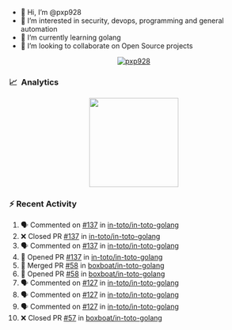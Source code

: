 - 👋  Hi, I’m @pxp928
- 👀  I’m interested in security, devops, programming and general automation
- 🌱  I’m currently learning golang
- 💞️  I’m looking to collaborate on Open Source projects

<p align="center">
  <a href="https://linkedin.com/in/pxp928" target="blank">
    <img src="https://img.shields.io/badge/linkedin-%230077B5.svg?&style=for-the-badge&logo=linkedin&logoColor=white" alt="pxp928" />
  </a>
</p>

### 📈 &nbsp;Analytics

<p align="center">
  <a href="https://github.com/pxp928">
    <img height="180em" src="https://github-readme-stats-eight-theta.vercel.app/api?username=pxp928&show_icons=true&theme=radical&include_all_commits=true&count_private=true&line_height=26"/>
    <!---
    <img height="180em" src="https://github-readme-stats-eight-theta.vercel.app/api/top-langs/?username=pxp928&layout=compact&theme=radical&line_height=26"/>
    --->
  </a>
</p>

### :zap: Recent Activity

<!--START_SECTION:activity-->
1. 🗣 Commented on [#137](https://github.com/in-toto/in-toto-golang/issues/137) in [in-toto/in-toto-golang](https://github.com/in-toto/in-toto-golang)
2. ❌ Closed PR [#137](https://github.com/in-toto/in-toto-golang/pull/137) in [in-toto/in-toto-golang](https://github.com/in-toto/in-toto-golang)
3. 🗣 Commented on [#137](https://github.com/in-toto/in-toto-golang/issues/137) in [in-toto/in-toto-golang](https://github.com/in-toto/in-toto-golang)
4. 💪 Opened PR [#137](https://github.com/in-toto/in-toto-golang/pull/137) in [in-toto/in-toto-golang](https://github.com/in-toto/in-toto-golang)
5. 🎉 Merged PR [#58](https://github.com/boxboat/in-toto-golang/pull/58) in [boxboat/in-toto-golang](https://github.com/boxboat/in-toto-golang)
6. 💪 Opened PR [#58](https://github.com/boxboat/in-toto-golang/pull/58) in [boxboat/in-toto-golang](https://github.com/boxboat/in-toto-golang)
7. 🗣 Commented on [#127](https://github.com/in-toto/in-toto-golang/issues/127) in [in-toto/in-toto-golang](https://github.com/in-toto/in-toto-golang)
8. 🗣 Commented on [#127](https://github.com/in-toto/in-toto-golang/issues/127) in [in-toto/in-toto-golang](https://github.com/in-toto/in-toto-golang)
9. 🗣 Commented on [#127](https://github.com/in-toto/in-toto-golang/issues/127) in [in-toto/in-toto-golang](https://github.com/in-toto/in-toto-golang)
10. ❌ Closed PR [#57](https://github.com/boxboat/in-toto-golang/pull/57) in [boxboat/in-toto-golang](https://github.com/boxboat/in-toto-golang)
<!--END_SECTION:activity-->

<!---
pxp928/pxp928 is a ✨ special ✨ repository because its `README.md` (this file) appears on your GitHub profile.
You can click the Preview link to take a look at your changes.
--->
